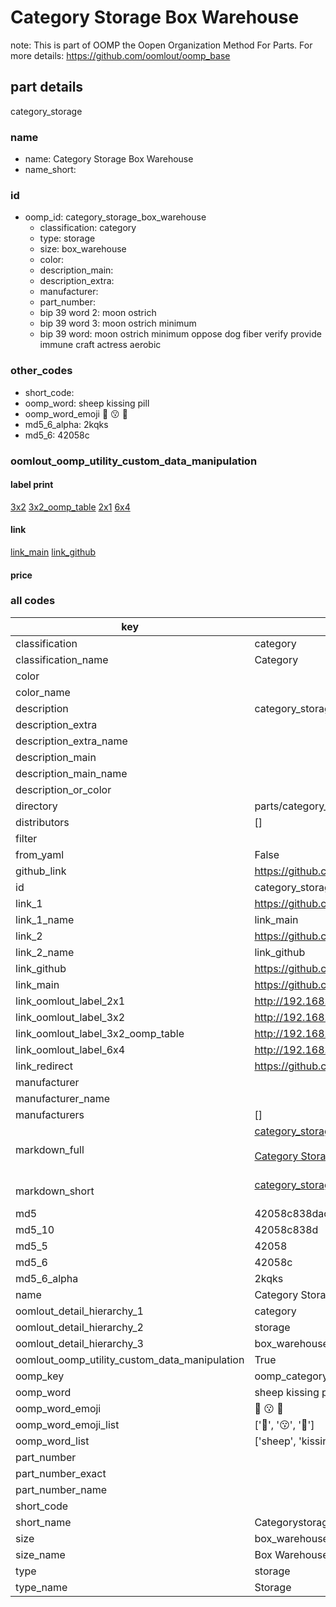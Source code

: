 # Category Storage Box Warehouse  

note: This is part of OOMP the Oopen Organization Method For Parts. For more details: https://github.com/oomlout/oomp_base

##  part details
  



category_storage



### name
* name: Category Storage Box Warehouse
* name_short: 
### id
* oomp_id: category_storage_box_warehouse
  * classification: category
  * type: storage
  * size: box_warehouse
  * color: 
  * description_main: 
  * description_extra: 
  * manufacturer: 
  * part_number: 
  * bip 39 word 2: moon ostrich
  * bip 39 word 3: moon ostrich minimum
  * bip 39 word: moon ostrich minimum oppose dog fiber verify provide immune craft actress aerobic

### other_codes
* short_code: 
* oomp_word: sheep kissing pill
* oomp_word_emoji :sheep: :kissing: :pill:
* md5_6_alpha: 2kqks
* md5_6: 42058c






### oomlout_oomp_utility_custom_data_manipulation
#### label print
[3x2](http://192.168.1.245:1112/?label=oomp%202kqks)
[3x2_oomp_table](http://192.168.1.108:1112/?label=oomp%202kqks)
[2x1](http://192.168.1.242:1112/?label=oomp%202kqks)
[6x4](http://192.168.1.55:1112/?label=oomp%202kqks)    

#### link

[link_main](https://github.com/oomlout/oomlout_oomp_version_1_messy/tree/main/parts/category_storage_box_warehouse) [link_github](https://github.com/oomlout/oomlout_oomp_version_1_messy/tree/main/parts/category_storage_box_warehouse)                             

#### price







### all codes 
| key | value |  
| --- | --- |  
| classification | category |  
| classification_name | Category |  
| color |  |  
| color_name |  |  
| description | category_storage |  
| description_extra |  |  
| description_extra_name |  |  
| description_main |  |  
| description_main_name |  |  
| description_or_color |   |  
| directory | parts/category_storage_box_warehouse |  
| distributors | [] |  
| filter |  |  
| from_yaml | False |  
| github_link | https://github.com/oomlout/oomlout_oomp_part_src/tree/main/parts/category_storage_box_warehouse |  
| id | category_storage_box_warehouse |  
| link_1 | https://github.com/oomlout/oomlout_oomp_version_1_messy/tree/main/parts/category_storage_box_warehouse |  
| link_1_name | link_main |  
| link_2 | https://github.com/oomlout/oomlout_oomp_version_1_messy/tree/main/parts/category_storage_box_warehouse |  
| link_2_name | link_github |  
| link_github | https://github.com/oomlout/oomlout_oomp_version_1_messy/tree/main/parts/category_storage_box_warehouse |  
| link_main | https://github.com/oomlout/oomlout_oomp_version_1_messy/tree/main/parts/category_storage_box_warehouse |  
| link_oomlout_label_2x1 | http://192.168.1.242:1112/?label=oomp%202kqks |  
| link_oomlout_label_3x2 | http://192.168.1.245:1112/?label=oomp%202kqks |  
| link_oomlout_label_3x2_oomp_table | http://192.168.1.108:1112/?label=oomp%202kqks |  
| link_oomlout_label_6x4 | http://192.168.1.55:1112/?label=oomp%202kqks |  
| link_redirect | https://github.com/oomlout/oomlout_oomp_version_1_messy/tree/main/parts/category_storage_box_warehouse |  
| manufacturer |  |  
| manufacturer_name |  |  
| manufacturers | [] |  
| markdown_full | [category_storage_box_warehouse](none)<br>[](none)<br>[Category Storage Box Warehouse](none)<br><br> |  
| markdown_short | [category_storage_box_warehouse](none)<br><br> |  
| md5 | 42058c838dacfe5556a049b91a273c7c |  
| md5_10 | 42058c838d |  
| md5_5 | 42058 |  
| md5_6 | 42058c |  
| md5_6_alpha | 2kqks |  
| name | Category Storage Box Warehouse |  
| oomlout_detail_hierarchy_1 | category |  
| oomlout_detail_hierarchy_2 | storage |  
| oomlout_detail_hierarchy_3 | box_warehouse |  
| oomlout_oomp_utility_custom_data_manipulation | True |  
| oomp_key | oomp_category_storage_box_warehouse |  
| oomp_word | sheep kissing pill |  
| oomp_word_emoji | :sheep: :kissing: :pill: |  
| oomp_word_emoji_list | [':sheep:', ':kissing:', ':pill:'] |  
| oomp_word_list | ['sheep', 'kissing', 'pill'] |  
| part_number |  |  
| part_number_exact |  |  
| part_number_name |  |  
| short_code |  |  
| short_name | Categorystorage |  
| size | box_warehouse |  
| size_name | Box Warehouse |  
| type | storage |  
| type_name | Storage |  
